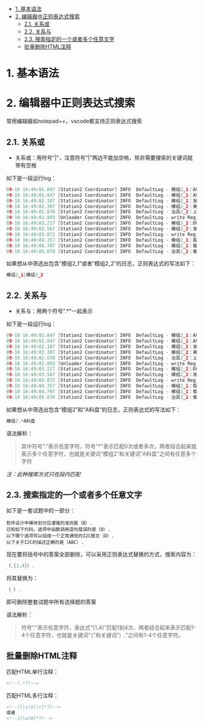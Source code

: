 
<!-- @import "[TOC]" {cmd="toc" depthFrom=1 depthTo=6 orderedList=false} -->

<!-- code_chunk_output -->

- [1. 基本语法](#1-基本语法)
- [2. 编辑器中正则表达式搜索](#2-编辑器中正则表达式搜索)
  - [2.1. 关系或](#21-关系或)
  - [2.2. 关系与](#22-关系与)
  - [2.3. 搜索指定的一个或者多个任意文字](#23-搜索指定的一个或者多个任意文字)
  - [批量删除HTML注释](#批量删除html注释)

<!-- /code_chunk_output -->


# 1. 基本语法

# 2. 编辑器中正则表达式搜索

常用编辑器如notepad++，vscode都支持正则表达式搜索

## 2.1. 关系或

- 关系或：用符号"|"，注意符号"|"两边不能加空格，除非需要搜索的关键词就带有空格

如下是一段运行log：

```c {.line-numbers}
09-10 16:49:01.847 [Station2 Coordinator] INFO  DefaultLog - 模组2_1：A料盘到位，准备取料
09-10 16:49:01.847 [Station2 Coordinator] INFO  DefaultLog - 模组2_1：A料盘：位置1，准备取料
09-10 16:49:02.187 [Station2 Coordinator] INFO  DefaultLog - 模组2_1：发送取料命令
09-10 16:49:02.307 [Station2 Coordinator] INFO  DefaultLog - 模组2_2：离开治具2_2
09-10 16:49:02.678 [Station2 Coordinator] INFO  DefaultLog - 治具2_2：上料完成，左穴有料，右穴有料，发送开始测试命令
09-10 16:49:02.893 [Unloader Coordinator] INFO  DefaultLog - write Reg_Downstream_Empty_Line_Ready: 1
09-10 16:49:03.217 [Station2 Coordinator] INFO  DefaultLog - 模组2_2：D料盘：位置11，准备取料
09-10 16:49:03.567 [Station2 Coordinator] INFO  DefaultLog - 模组2_2：发送取料命令
09-10 16:49:03.872 [Station2 Coordinator] INFO  DefaultLog - write Reg_Upstream_Empty_Tray_Ready: 0
09-10 16:49:04.357 [Station2 Coordinator] INFO  DefaultLog - 模组2_1：取料结果1，吸嘴1上有料，吸嘴2上有料
09-10 16:49:04.707 [Station2 Coordinator] INFO  DefaultLog - 模组2_1：载板上无料，吸嘴上有料，发送上料命令
09-10 16:49:05.078 [Station2 Coordinator] INFO  DefaultLog - 治具2_2：载板2测试完成，关闭真空吸，等待下料
```

如果想从中筛选出包含“模组2_1”或者“模组2_2”的日志，正则表达式的写法如下：

```c {.line-numbers}
模组2_1|模组2_2
```


## 2.2. 关系与

- 关系与：用两个符号".*"一起表示

如下是一段运行log：

```c {.line-numbers}
09-10 16:49:01.847 [Station2 Coordinator] INFO  DefaultLog - 模组2_1：A料盘到位，准备取料
09-10 16:49:01.847 [Station2 Coordinator] INFO  DefaultLog - 模组2_1：A料盘：位置1，准备取料
09-10 16:49:02.187 [Station2 Coordinator] INFO  DefaultLog - 模组2_1：发送取料命令
09-10 16:49:02.307 [Station2 Coordinator] INFO  DefaultLog - 模组2_2：离开治具2_2
09-10 16:49:02.678 [Station2 Coordinator] INFO  DefaultLog - 治具2_2：上料完成，左穴有料，右穴有料，发送开始测试命令
09-10 16:49:02.893 [Unloader Coordinator] INFO  DefaultLog - write Reg_Downstream_Empty_Line_Ready: 1
09-10 16:49:03.217 [Station2 Coordinator] INFO  DefaultLog - 模组2_2：D料盘：位置11，准备取料
09-10 16:49:03.567 [Station2 Coordinator] INFO  DefaultLog - 模组2_2：发送取料命令
09-10 16:49:03.872 [Station2 Coordinator] INFO  DefaultLog - write Reg_Upstream_Empty_Tray_Ready: 0
09-10 16:49:04.357 [Station2 Coordinator] INFO  DefaultLog - 模组2_1：取料结果1，吸嘴1上有料，吸嘴2上有料
09-10 16:49:04.707 [Station2 Coordinator] INFO  DefaultLog - 模组2_1：载板上无料，吸嘴上有料，发送上料命令
09-10 16:49:05.078 [Station2 Coordinator] INFO  DefaultLog - 治具2_2：载板2测试完成，关闭真空吸，等待下料
```

如果想从中筛选出包含“模组2”和“A料盘”的日志，正则表达式的写法如下：

```c {.line-numbers}
模组2.*A料盘
```

语法解析：
> 其中符号"."表示任意字符，符号"*"表示匹配0次或者多次，两者结合起来就表示多个任意字符，也就是关键词“模组2”和关键词“A料盘”之间有任意多个字符

*注：此种搜索方式只在段内匹配*

## 2.3. 搜索指定的一个或者多个任意文字

如下是一套试题中的一部分：

``` {.line-numbers}
软件设计中模块划分应遵循的准则是（B）.
已知如下代码，选项中函数调用语句错误的是（D）.
以下哪个选项可以组成一个正常通信的I2C报文（D）.
以下关于I2C的描述正确的是（ABC）.
```
现在要将括号中的答案全部删除，可以采用正则表达式替换的方式，搜索内容为：

```c {.line-numbers}
（.{1,4}）.
```

将其替换为：

```c {.line-numbers}
（ ）.
```

即可删除整套试题中所有选择题的答案

语法解析：
> 符号“.”表示任意字符，表达式“{1,4}”匹配1到4次，两者结合起来表示匹配1-4个任意字符，也就是关键词“（”和关键词“）.”之间有1-4个任意字符。

## 批量删除HTML注释

匹配HTML单行注释：

```html {.line-numbers}
<!--(.*?)-->
```



匹配HTML多行注释：

```html {.line-numbers}
<!--([\s\S|\r]*?)-->
或者
<!--([\w\W]*?)-->
```

        